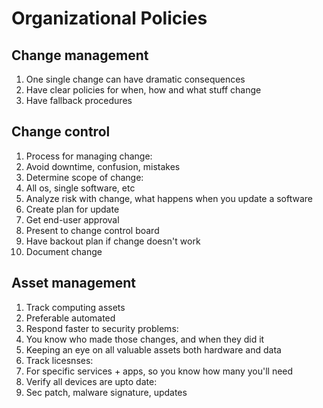 # Organizational Policies

## Change management

1. One single change can have dramatic consequences
1. Have clear policies for when, how and what stuff change
1. Have fallback procedures

## Change control

1. Process for managing change:
 1. Avoid downtime, confusion, mistakes
1. Determine scope of change:
 1. All os, single software, etc
 1. Analyze risk with change, what happens when you update a software
 1. Create plan for update
 1. Get end-user approval
 1. Present to change control board
 1. Have backout plan if change doesn't work
 1. Document change

## Asset management

1. Track computing assets
 1. Preferable automated
1. Respond faster to security problems:
 1. You know who made those changes, and when they did it
1. Keeping an eye on all valuable assets both hardware and data
1. Track licesnses:
 1. For specific services + apps, so you know how many you'll need
1. Verify all devices are upto date:
 1. Sec patch, malware signature, updates
